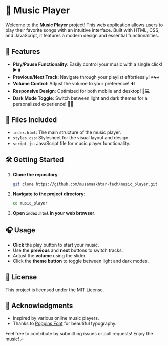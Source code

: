 # 🎵 Music Player

Welcome to the **Music Player** project! This web application allows users to play their favorite songs with an intuitive interface. Built with HTML, CSS, and JavaScript, it features a modern design and essential functionalities.

## 🚀 Features

- **Play/Pause Functionality**: Easily control your music with a single click! ▶️⏸️
- **Previous/Next Track**: Navigate through your playlist effortlessly! ⏮⏭
- **Volume Control**: Adjust the volume to your preference! 🔊
- **Responsive Design**: Optimized for both mobile and desktop! 📱💻
- **Dark Mode Toggle**: Switch between light and dark themes for a personalized experience! 🌙🌞

## 📁 Files Included

- `index.html`: The main structure of the music player.
- `styles.css`: Stylesheet for the visual layout and design.
- `script.js`: JavaScript file for music player functionality.

## 🛠️ Getting Started

1. **Clone the repository**:

   ```bash
   git clone https://github.com/musamaakhtar-tech/music_player.git
   ```

2. **Navigate to the project directory**:

   ```bash
   cd music_player
   ```

3. **Open `index.html` in your web browser**.

## 🎧 Usage

- **Click** the play button to start your music.
- Use the **previous** and **next** buttons to switch tracks.
- Adjust the **volume** using the slider.
- Click the **theme button** to toggle between light and dark modes.

## 📜 License

This project is licensed under the MIT License.

## 🙌 Acknowledgments

- Inspired by various online music players.
- Thanks to [Poppins Font](https://fonts.google.com/specimen/Poppins) for beautiful typography.

Feel free to contribute by submitting issues or pull requests! Enjoy the music! 🎶
